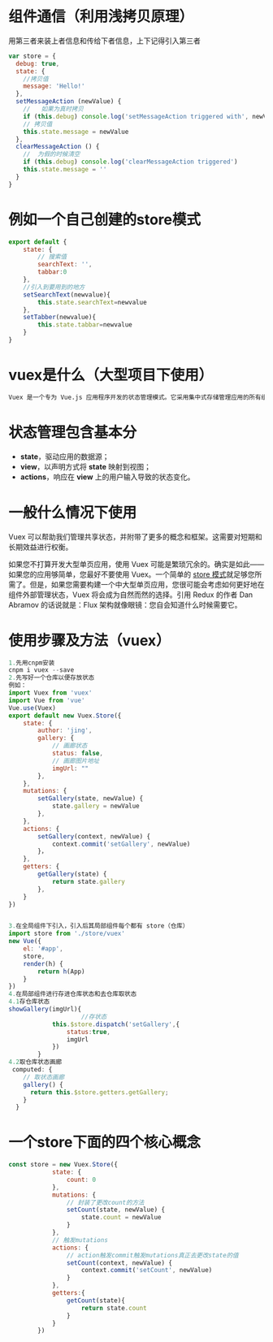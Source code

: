 # 组件通信（利用浅拷贝原理）
用第三者来装上者信息和传给下者信息，上下记得引入第三者
```js
var store = {
  debug: true,
  state: {
    //拷贝值
    message: 'Hello!'
  },
  setMessageAction (newValue) {
    //   如果为真时拷贝
    if (this.debug) console.log('setMessageAction triggered with', newValue)
    // 拷贝值
    this.state.message = newValue
  },
  clearMessageAction () {
    //  为假的时候清空
    if (this.debug) console.log('clearMessageAction triggered')
    this.state.message = ''
  }
}

```

# 例如一个自己创建的store模式

```js
export default {
    state: {
        // 搜索值
        searchText: '',
        tabbar:0
    },
    //引入到要用到的地方
    setSearchText(newvalue){
        this.state.searchText=newvalue
    },
    setTabber(newvalue){
        this.state.tabbar=newvalue
    }
}
```



#  vuex是什么（大型项目下使用）

```bash
Vuex 是一个专为 Vue.js 应用程序开发的状态管理模式。它采用集中式存储管理应用的所有组件的状态，并以相应的规则保证状态以一种可预测的方式发生变化。Vuex 也集成到 Vue 的官方调试工具 devtools extension，提供了诸如零配置的 time-travel 调试、状态快照导入导出等高级调试功能。
```

# 状态管理包含基本分

- **state**，驱动应用的数据源；
- **view**，以声明方式将 **state** 映射到视图；
- **actions**，响应在 **view** 上的用户输入导致的状态变化。

# 一般什么情况下使用

Vuex 可以帮助我们管理共享状态，并附带了更多的概念和框架。这需要对短期和长期效益进行权衡。

如果您不打算开发大型单页应用，使用 Vuex 可能是繁琐冗余的。确实是如此——如果您的应用够简单，您最好不要使用 Vuex。一个简单的 [store 模式](https://cn.vuejs.org/v2/guide/state-management.html#%E7%AE%80%E5%8D%95%E7%8A%B6%E6%80%81%E7%AE%A1%E7%90%86%E8%B5%B7%E6%AD%A5%E4%BD%BF%E7%94%A8)就足够您所需了。但是，如果您需要构建一个中大型单页应用，您很可能会考虑如何更好地在组件外部管理状态，Vuex 将会成为自然而然的选择。引用 Redux 的作者 Dan Abramov 的话说就是：Flux 架构就像眼镜：您自会知道什么时候需要它。

# 使用步骤及方法（vuex）

```js
1.先用cnpm安装
cnpm i vuex --save
2.先写好一个仓库以便存放状态
例如：
import Vuex from 'vuex'
import Vue from 'vue'
Vue.use(Vuex)
export default new Vuex.Store({
    state: {
        author: 'jing',
        gallery: {
            // 画廊状态
            status: false,
            // 画廊图片地址
            imgUrl: ""
        },
    },
    mutations: {
        setGallery(state, newValue) {
            state.gallery = newValue
        },
    },
    actions: {
        setGallery(context, newValue) {
            context.commit('setGallery', newValue)
        }，
    },
    getters: {
        getGallery(state) {
            return state.gallery
        },
    }
})


3.在全局组件下引入，引入后其局部组件每个都有 store（仓库）
import store from './store/vuex'
new Vue({
    el: '#app',
    store,
    render(h) {
        return h(App)
    }
})
4.在局部组件进行存进仓库状态和去仓库取状态
4.1存仓库状态
showGallery(imgUrl){
    				//存状态
            this.$store.dispatch('setGallery',{
                status:true,
                imgUrl
            })
        }
4.2取仓库状态画廊
 computed: {
    // 取状态画廊
    gallery() {
      return this.$store.getters.getGallery;
    }
  }
```



# 一个store下面的四个核心概念

```js
const store = new Vuex.Store({
            state: {
                count: 0
            },
            mutations: {
                // 封装了更改count的方法
                setCount(state, newValue) {
                    state.count = newValue
                }
            },
            // 触发mutations
            actions: {
                // action触发commit触发mutations真正去更改state的值
                setCount(context, newValue) {
                    context.commit('setCount', newValue)
                }
            },
            getters:{
                getCount(state){
                    return state.count
                }
            }
        })
```

